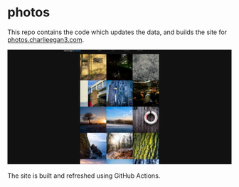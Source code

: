 # photos

This repo contains the code which updates the data, and builds the site for
[photos.charlieegan3.com](https://photos.charlieegan3.com/).

![image of the photos website homepage](./docs/site.jpg)

The site is built and refreshed using GitHub Actions.
